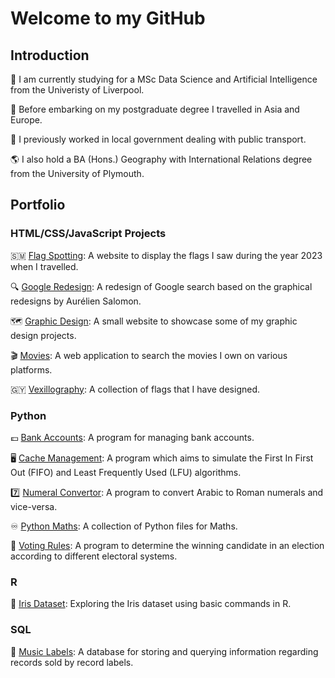 # Welcome to my GitHub

## Introduction

:school: I am currently studying for a MSc Data Science and Artificial Intelligence from the Univeristy of Liverpool.<br>

:bullettrain_side: Before embarking on my postgraduate degree I travelled in Asia and Europe.<br>

:bus: I previously worked in local government dealing with public transport.<br>

:earth_americas: I also hold a BA (Hons.) Geography with International Relations degree from the University of Plymouth.

## Portfolio

### HTML/CSS/JavaScript Projects

:san_marino: <a href="https://github.com/mounceryan/flag-spotting">Flag Spotting</a>: A website to display the flags I saw during the year 2023 when I travelled.<br>

:mag: <a href="https://github.com/mounceryan/google-redesign">Google Redesign</a>: A redesign of Google search based on the graphical redesigns by Aurélien Salomon.<br>

:world_map: <a href="https://github.com/mounceryan/graphic-design">Graphic Design</a>: A small website to showcase some of my graphic design projects.<br>

:clapper:  <a href="https://github.com/mounceryan/movies">Movies</a>: A web application to search the movies I own on various platforms.<br>

:guyana:  <a href="https://github.com/mounceryan/vexillography">Vexillography</a>: A collection of flags that I have designed.

### Python

:pound: <a href="https://github.com/mounceryan/bank-accounts">Bank Accounts</a>: A program for managing bank accounts.<br>

:desktop_computer: <a href="https://github.com/mounceryan/cache-management">Cache Management</a>: A program which aims to simulate the First In First Out (FIFO) and Least Frequently Used (LFU) algorithms.<br>

:seven: <a href="https://github.com/mounceryan/numeral-convertor">Numeral Convertor</a>: A program to convert Arabic to Roman numerals and vice-versa.<br>

:infinity: <a href="https://github.com/mounceryan/python-maths">Python Maths</a>: A collection of Python files for Maths.<br>

:page_facing_up: <a href="https://github.com/mounceryan/voting-rules">Voting Rules</a>: A program to determine the winning candidate in an election according to different electoral systems.

### R

:bouquet: <a href="https://github.com/mounceryan/iris-dataset">Iris Dataset</a>: Exploring the Iris dataset using basic commands in R.

### SQL

:guitar: <a href="https://github.com/mounceryan/music-labels">Music Labels</a>: A database for storing and querying information regarding records sold by record labels.

